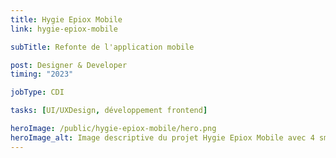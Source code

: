 ```yaml
---
title: Hygie Epiox Mobile
link: hygie-epiox-mobile

subTitle: Refonte de l'application mobile

post: Designer & Developer
timing: "2023"

jobType: CDI

tasks: [UI/UXDesign, développement frontend]

heroImage: /public/hygie-epiox-mobile/hero.png
heroImage_alt: Image descriptive du projet Hygie Epiox Mobile avec 4 smartphones en langues différentes (Français, Néerlandais, Anglais et Allemand)
---
```

